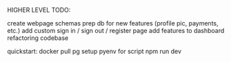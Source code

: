 HIGHER LEVEL TODO: 

create webpage schemas
prep db for new features (profile pic, payments, etc.)
add custom sign in / sign out / register page
add features to dashboard
refactoring codebase

quickstart:
docker pull pg
setup pyenv for script
npm run dev
